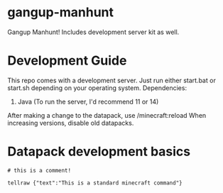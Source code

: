 # gangup-manhunt
Gangup Manhunt! Includes development server kit as well.

# Development Guide
This repo comes with a development server. Just run either start.bat or start.sh depending on your operating system.
Dependencies:
1. Java (To run the server, I'd recommend 11 or 14)

After making a change to the datapack, use /minecraft:reload
When increasing versions, disable old datapacks.

# Datapack development basics
`# this is a comment!`

`tellraw {"text":"This is a standard minecraft command"}`